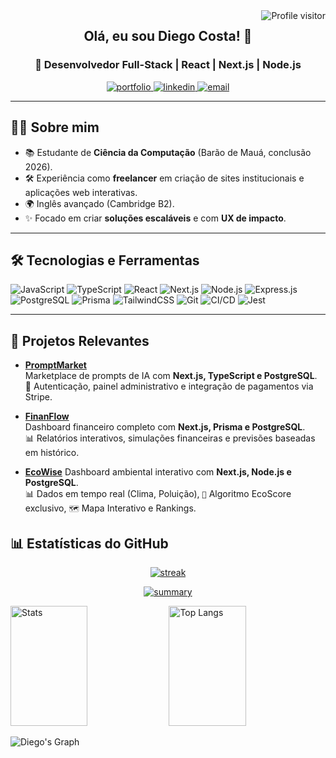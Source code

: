 <a href="https://komarev.com/ghpvc/?username=diegocp05">
  <img align="right" src="https://komarev.com/ghpvc/?username=diegocp05&label=Visitors&color=0e75b6&style=flat" alt="Profile visitor" />
</a>

<h2 align="center">
  Olá, eu sou Diego Costa! 👋
</h2>

<h3 align="center">
  🚀 Desenvolvedor Full-Stack | React | Next.js | Node.js
</h3>

<p align="center">
  <a href="https://portfolio-diegocp.vercel.app" target="_blank">
    <img src="https://img.shields.io/badge/Portfólio-000000?style=for-the-badge&logo=vercel&logoColor=white" alt="portfolio"/>
  </a>
  <a href="https://www.linkedin.com/in/diego-costa-6a6920212/" target="_blank">
    <img src="https://img.shields.io/badge/LinkedIn-0077B5?style=for-the-badge&logo=linkedin&logoColor=white" alt="linkedin"/>
  </a>
  <a href="mailto:diegocostapires05@gmail.com" target="_blank">
    <img src="https://img.shields.io/badge/Email-D14836?style=for-the-badge&logo=gmail&logoColor=white" alt="email"/>
  </a>
</p>

---

## 👨‍💻 Sobre mim

- 📚 Estudante de **Ciência da Computação** (Barão de Mauá, conclusão 2026).
- 🛠️ Experiência como **freelancer** em criação de sites institucionais e aplicações web interativas.
- 🌍 Inglês avançado (Cambridge B2).
- ✨ Focado em criar **soluções escaláveis** e com **UX de impacto**.

---

## 🛠️ Tecnologias e Ferramentas

![JavaScript](https://img.shields.io/badge/JavaScript-F7DF1E?style=for-the-badge&logo=javascript&logoColor=black)
![TypeScript](https://img.shields.io/badge/TypeScript-3178C6?style=for-the-badge&logo=typescript&logoColor=white)
![React](https://img.shields.io/badge/React-61DAFB?style=for-the-badge&logo=react&logoColor=black)
![Next.js](https://img.shields.io/badge/Next.js-000000?style=for-the-badge&logo=nextdotjs&logoColor=white)
![Node.js](https://img.shields.io/badge/Node.js-43853D?style=for-the-badge&logo=node.js&logoColor=white)
![Express.js](https://img.shields.io/badge/Express.js-000000?style=for-the-badge&logo=express&logoColor=white)
![PostgreSQL](https://img.shields.io/badge/PostgreSQL-316192?style=for-the-badge&logo=postgresql&logoColor=white)
![Prisma](https://img.shields.io/badge/Prisma-2D3748?style=for-the-badge&logo=prisma&logoColor=white)
![TailwindCSS](https://img.shields.io/badge/TailwindCSS-38B2AC?style=for-the-badge&logo=tailwindcss&logoColor=white)
![Git](https://img.shields.io/badge/Git-F05032?style=for-the-badge&logo=git&logoColor=white)
![CI/CD](https://img.shields.io/badge/CI%2FCD-2088FF?style=for-the-badge&logo=github-actions&logoColor=white)
![Jest](https://img.shields.io/badge/Jest-C21325?style=for-the-badge&logo=jest&logoColor=white)

---

## 🚀 Projetos Relevantes

- **[PromptMarket](https://github.com/diegocp05/prompt-marketplace)**  
  Marketplace de prompts de IA com **Next.js, TypeScript e PostgreSQL**.  
  🔑 Autenticação, painel administrativo e integração de pagamentos via Stripe.

- **[FinanFlow](https://github.com/diegocp05/finanFlow)**  
  Dashboard financeiro completo com **Next.js, Prisma e PostgreSQL**.  
  📊 Relatórios interativos, simulações financeiras e previsões baseadas em histórico.

- **[EcoWise](https://eco-wise-h28r6jtfb-diegos-projects-9360246e.vercel.app/)**
  Dashboard ambiental interativo com **Next.js, Node.js e PostgreSQL**.  
  📊 Dados em tempo real (Clima, Poluição), `💯` Algoritmo EcoScore exclusivo, `🗺️` Mapa Interativo e Rankings.

## 📊 Estatísticas do GitHub

<p align="center">
  <a href="https://github.com/diegocp05">
    <img src="https://github-readme-streak-stats.herokuapp.com/?user=diegocp05&theme=radical&border=7F3FBF&background=0D1117" alt="streak"/>
  </a>
</p>

<p align="center">
  <a href="https://github.com/diegocp05">
    <img src="https://github-profile-summary-cards.vercel.app/api/cards/profile-details?username=diegocp05&theme=radical" alt="summary"/>
  </a>
</p>

<a>
  <a href="https://github.com/diegocp05"><img alt="Stats" src="https://denvercoder1-github-readme-stats.vercel.app/api?username=diegocp05&show_icons=true&count_private=true&theme=react&border_color=7F3FBF&bg_color=0D1117&title_color=F85D7F&icon_color=F8D866" height="192px" width="49.5%"/></a>
  <a href="https://github.com/diegocp05"><img alt="Top Langs" src="https://denvercoder1-github-readme-stats.vercel.app/api/top-langs/?username=diegocp05&langs_count=8&layout=compact&theme=react&border_color=7F3FBF&bg_color=0D1117&title_color=F85D7F&icon_color=F8D866" height="192px" width="49.5%"/></a>
</a>

![Diego's Graph](https://github-readme-activity-graph.vercel.app/graph?username=diegocp05&custom_title=Diego%20Costa's%20GitHub%20Activity%20Graph&bg_color=0D1117&color=7F3FBF&line=7F3FBF&point=7F3FBF&area_color=FFFFFF&title_color=FFFFFF&area=true)

